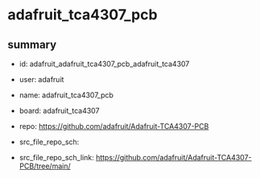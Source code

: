 # adafruit_tca4307_pcb
 
## summary 
* id: adafruit_adafruit_tca4307_pcb_adafruit_tca4307
* user: adafruit
* name: adafruit_tca4307_pcb
* board: adafruit_tca4307
* repo: https://github.com/adafruit/Adafruit-TCA4307-PCB



* src_file_repo_sch: 
* src_file_repo_sch_link: https://github.com/adafruit/Adafruit-TCA4307-PCB/tree/main/






